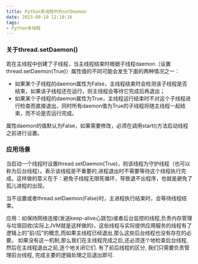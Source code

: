 ```yaml
---
title: Python多线程中的setDaemon
date: 2023-09-19 12:10:16
tags:
- Python多线程
---
```


### 关于thread.setDaemon()

若在主线程中创建了子线程，当主线程结束时根据子线程daemon（设置thread.setDaemon(True)）属性值的不同可能会发生下面的两种情况之一：

- 如果某个子线程的daemon属性为False，主线程结束时会检测该子线程是否结束，如果该子线程还在运行，则主线程会等待它完成后再退出；
- 如果某个子线程的daemon属性为True，主线程运行结束时不对这个子线程进行检查而直接退出，同时所有daemon值为True的子线程将随主线程一起结束，而不论是否运行完成。

属性daemon的值默认为False，如果需要修改，必须在调用start()方法启动线程之前进行设置。

### 应用场景

当启动一个线程时设置thread.setDaemon(True)，则该线程为守护线程（也可以称为后台线程）。表示该线程是不重要的,进程退出时不需要等待这个线程执行完成。这样做的意义在于：避免子线程无限死循环，导致退不出程序，也就是避免了孤儿进程的出现。

当不设置或者thread.setDaemon(False)时，主进程执行结束时，会等待线程结束。

应用：如保持网络连接(发送keep-alive心跳包)或者后台监控的线程,负责内存管理与垃圾回收(实际上JVM就是这样做的)，这些线程与实际提供应用服务的线程有了逻辑上的”前/后”的概念,而如果主线程已经退出,那么这些后台线程也没有存在的必要。
如果没有这一机制,那么我们在主线程完成之后,还必须逐个地检查后台线程,然后在主线程退出之前,逐个地关闭它们. 有了前后线程的区分, 我们只需要负责管理前台线程, 完成主要的逻辑处理之后退出即可.

